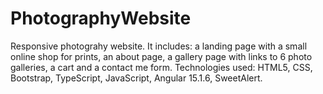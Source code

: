 # PhotographyWebsite
Responsive photograhy website. It includes: a landing page with a small online shop for prints, an about page, a gallery page with links to 6 photo galleries, a cart and a contact me form. Technologies used: HTML5, CSS, Bootstrap, TypeScript, JavaScript, Angular 15.1.6, SweetAlert.

